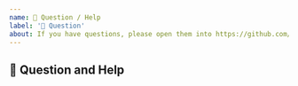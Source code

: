 ```yaml
---
name: 💬 Question / Help
label: '💬 Question'
about: If you have questions, please open them into https://github.com/dubzzz/fast-check/discussions/new
---
```


## 💬 Question and Help

<!--
While this template is still accessible we highly recommend you to use Discussions to ask for help related to fast-check.
Questions will be easily browseable for future users making the answers even more efficient.

If needed they could be turned into issues in case the question turns into a feature request.

As always double-check existing issues and documentation before opening new ones.

https://github.com/dubzzz/fast-check/discussions/new
-->

